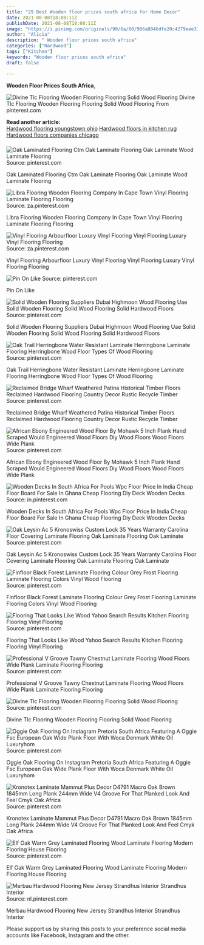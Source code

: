 ```yaml
---
title: "29 Best Wooden floor prices south africa for Home Decor"
date: 2021-08-08T18:08:11Z
publishDate: 2021-08-08T18:08:11Z
image: "https://i.pinimg.com/originals/90/6a/80/906a8046dfe20c4279eee3190d1a1ddf.jpg"
author: "Alicia"
description: " Wooden floor prices south africa"
categories: ["Hardwood"]
tags: ["Kitchen"]
keywords: "Wooden floor prices south africa"
draft: false

---
```

<!-- Head tag Code -->
**Wooden Floor Prices South Africa**, 

![Divine Tlc Flooring Wooden Flooring Flooring Solid Wood Flooring](https://i.pinimg.com/736x/08/08/07/080807db1289cc9edcdf02b7bdbfe767.jpg "Divine Tlc Flooring Wooden Flooring Flooring Solid Wood Flooring")
Divine Tlc Flooring Wooden Flooring Flooring Solid Wood Flooring From pinterest.com

**Read another article:**  
[Hardwood flooring youngstown ohio](/hardwood-flooring-youngstown-ohio/)
[Hardwood floors in kitchen rug](/hardwood-floors-in-kitchen-rug/)
[Hardwood floors companies chicago](/hardwood-floors-companies-chicago/)




### 

 


![Oak Laminated Flooring Ctm Oak Laminate Flooring Oak Laminate Wood Laminate Flooring](https://i.pinimg.com/originals/36/e1/35/36e1350d914075c30c7c4a3debaa16e0.jpg "Oak Laminated Flooring Ctm Oak Laminate Flooring Oak Laminate Wood Laminate Flooring")
Source: pinterest.com

Oak Laminated Flooring Ctm Oak Laminate Flooring Oak Laminate Wood Laminate Flooring  

![Libra Flooring Wooden Flooring Company In Cape Town Vinyl Flooring Laminate Flooring Flooring](https://i.pinimg.com/originals/9b/84/cc/9b84ccfc67506526f8ad453daab34473.jpg "Libra Flooring Wooden Flooring Company In Cape Town Vinyl Flooring Laminate Flooring Flooring")
Source: za.pinterest.com

Libra Flooring Wooden Flooring Company In Cape Town Vinyl Flooring Laminate Flooring Flooring  

![Vinyl Flooring Arbourfloor Luxury Vinyl Flooring Vinyl Flooring Luxury Vinyl Flooring Flooring](https://i.pinimg.com/originals/7f/fe/c1/7ffec11a94344d327e795db82a88e08a.jpg "Vinyl Flooring Arbourfloor Luxury Vinyl Flooring Vinyl Flooring Luxury Vinyl Flooring Flooring")
Source: za.pinterest.com

Vinyl Flooring Arbourfloor Luxury Vinyl Flooring Vinyl Flooring Luxury Vinyl Flooring Flooring  

![Pin On Like](https://i.pinimg.com/originals/5c/2c/a5/5c2ca51693ffcb9de4830d242d9fc989.png "Pin On Like")
Source: pinterest.com

Pin On Like  

![Solid Wooden Flooring Suppliers Dubai Highmoon Wood Flooring Uae Solid Wooden Flooring Solid Wood Flooring Solid Hardwood Floors](https://i.pinimg.com/originals/bd/b9/b9/bdb9b9afae667d1284a6f80d6474c7f9.jpg "Solid Wooden Flooring Suppliers Dubai Highmoon Wood Flooring Uae Solid Wooden Flooring Solid Wood Flooring Solid Hardwood Floors")
Source: pinterest.com

Solid Wooden Flooring Suppliers Dubai Highmoon Wood Flooring Uae Solid Wooden Flooring Solid Wood Flooring Solid Hardwood Floors  

![Oak Trail Herringbone Water Resistant Laminate Herringbone Laminate Flooring Herringbone Wood Floor Types Of Wood Flooring](https://i.pinimg.com/originals/8e/0d/40/8e0d40278a3da1707ea89042aedbf203.png "Oak Trail Herringbone Water Resistant Laminate Herringbone Laminate Flooring Herringbone Wood Floor Types Of Wood Flooring")
Source: pinterest.com

Oak Trail Herringbone Water Resistant Laminate Herringbone Laminate Flooring Herringbone Wood Floor Types Of Wood Flooring  

![Reclaimed Bridge Wharf Weathered Patina Historical Timber Floors Reclaimed Hardwood Flooring Country Decor Rustic Recycle Timber](https://i.pinimg.com/originals/c7/77/d9/c777d9c7409f8b3ba176e3c4067881d2.jpg "Reclaimed Bridge Wharf Weathered Patina Historical Timber Floors Reclaimed Hardwood Flooring Country Decor Rustic Recycle Timber")
Source: pinterest.com

Reclaimed Bridge Wharf Weathered Patina Historical Timber Floors Reclaimed Hardwood Flooring Country Decor Rustic Recycle Timber  

![African Ebony Engineered Wood Floor By Mohawk 5 Inch Plank Hand Scraped Would Engineered Wood Floors Diy Wood Floors Wood Floors Wide Plank](https://i.pinimg.com/originals/26/54/3e/26543e1a2f1a909675b9094e16da4c1a.jpg "African Ebony Engineered Wood Floor By Mohawk 5 Inch Plank Hand Scraped Would Engineered Wood Floors Diy Wood Floors Wood Floors Wide Plank")
Source: pinterest.com

African Ebony Engineered Wood Floor By Mohawk 5 Inch Plank Hand Scraped Would Engineered Wood Floors Diy Wood Floors Wood Floors Wide Plank  

![Wooden Decks In South Africa For Pools Wpc Floor Price In India Cheap Floor Board For Sale In Ghana Cheap Flooring Diy Deck Wooden Decks](https://i.pinimg.com/originals/d5/7b/d8/d57bd819b29d664bc88c9d95f36e2314.jpg "Wooden Decks In South Africa For Pools Wpc Floor Price In India Cheap Floor Board For Sale In Ghana Cheap Flooring Diy Deck Wooden Decks")
Source: in.pinterest.com

Wooden Decks In South Africa For Pools Wpc Floor Price In India Cheap Floor Board For Sale In Ghana Cheap Flooring Diy Deck Wooden Decks  

![Oak Leysin Ac 5 Kronoswiss Custom Lock 35 Years Warranty Carolina Floor Covering Laminate Flooring Oak Laminate Flooring Oak Laminate](https://i.pinimg.com/originals/36/36/a8/3636a887f868737c12b33c8c1d3dd8c1.jpg "Oak Leysin Ac 5 Kronoswiss Custom Lock 35 Years Warranty Carolina Floor Covering Laminate Flooring Oak Laminate Flooring Oak Laminate")
Source: pinterest.com

Oak Leysin Ac 5 Kronoswiss Custom Lock 35 Years Warranty Carolina Floor Covering Laminate Flooring Oak Laminate Flooring Oak Laminate  

![Finfloor Black Forest Laminate Flooring Colour Grey Frost Flooring Laminate Flooring Colors Vinyl Wood Flooring](https://i.pinimg.com/originals/94/77/34/9477346c306f9ec68b33bff600e67d6b.jpg "Finfloor Black Forest Laminate Flooring Colour Grey Frost Flooring Laminate Flooring Colors Vinyl Wood Flooring")
Source: pinterest.com

Finfloor Black Forest Laminate Flooring Colour Grey Frost Flooring Laminate Flooring Colors Vinyl Wood Flooring  

![Flooring That Looks Like Wood Yahoo Search Results Kitchen Flooring Flooring Vinyl Flooring](https://i.pinimg.com/474x/4a/d1/f9/4ad1f9801126503c43558851d2201d02--vinyl-wood-flooring-flooring-tiles.jpg "Flooring That Looks Like Wood Yahoo Search Results Kitchen Flooring Flooring Vinyl Flooring")
Source: pinterest.com

Flooring That Looks Like Wood Yahoo Search Results Kitchen Flooring Flooring Vinyl Flooring  

![Professional V Groove Tawny Chestnut Laminate Flooring Wood Floors Wide Plank Laminate Flooring Flooring](https://i.pinimg.com/474x/8b/7b/1d/8b7b1d5d6d5ebd263e9919ab458cbe65--kitchen-laminate-oak-laminate-flooring.jpg "Professional V Groove Tawny Chestnut Laminate Flooring Wood Floors Wide Plank Laminate Flooring Flooring")
Source: pinterest.com

Professional V Groove Tawny Chestnut Laminate Flooring Wood Floors Wide Plank Laminate Flooring Flooring  

![Divine Tlc Flooring Wooden Flooring Flooring Solid Wood Flooring](https://i.pinimg.com/736x/08/08/07/080807db1289cc9edcdf02b7bdbfe767.jpg "Divine Tlc Flooring Wooden Flooring Flooring Solid Wood Flooring")
Source: pinterest.com

Divine Tlc Flooring Wooden Flooring Flooring Solid Wood Flooring  

![Oggie Oak Flooring On Instagram Pretoria South Africa Featuring A Oggie Fsc European Oak Wide Plank Floor With Woca Denmark White Oil Luxuryhom](https://i.pinimg.com/originals/e0/07/2a/e0072a9df293482be3d51e6cfa05e219.jpg "Oggie Oak Flooring On Instagram Pretoria South Africa Featuring A Oggie Fsc European Oak Wide Plank Floor With Woca Denmark White Oil Luxuryhom")
Source: pinterest.com

Oggie Oak Flooring On Instagram Pretoria South Africa Featuring A Oggie Fsc European Oak Wide Plank Floor With Woca Denmark White Oil Luxuryhom  

![Kronotex Laminate Mammut Plus Decor D4791 Macro Oak Brown 1845mm Long Plank 244mm Wide V4 Groove For That Planked Look And Feel Cmyk Oak Africa](https://i.pinimg.com/736x/2a/c5/55/2ac555cb0f59ce997ee9c5ac284fee50--plank-macros.jpg "Kronotex Laminate Mammut Plus Decor D4791 Macro Oak Brown 1845mm Long Plank 244mm Wide V4 Groove For That Planked Look And Feel Cmyk Oak Africa")
Source: pinterest.com

Kronotex Laminate Mammut Plus Decor D4791 Macro Oak Brown 1845mm Long Plank 244mm Wide V4 Groove For That Planked Look And Feel Cmyk Oak Africa  

![Elf Oak Warm Grey Laminated Flooring Wood Laminate Flooring Modern Flooring House Flooring](https://i.pinimg.com/originals/04/1d/68/041d68493403c13256cad1d8af455ea0.jpg "Elf Oak Warm Grey Laminated Flooring Wood Laminate Flooring Modern Flooring House Flooring")
Source: pinterest.com

Elf Oak Warm Grey Laminated Flooring Wood Laminate Flooring Modern Flooring House Flooring  

![Merbau Hardwood Flooring New Jersey Strandhus Interior Strandhus Interior](https://i.pinimg.com/originals/90/6a/80/906a8046dfe20c4279eee3190d1a1ddf.jpg "Merbau Hardwood Flooring New Jersey Strandhus Interior Strandhus Interior")
Source: nl.pinterest.com

Merbau Hardwood Flooring New Jersey Strandhus Interior Strandhus Interior  

Please support us by sharing this posts to your preference social media accounts like Facebook, Instagram and the other.

